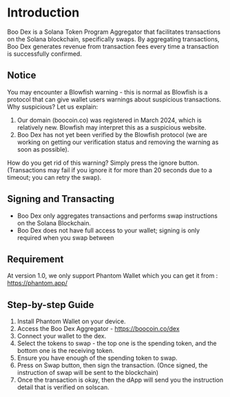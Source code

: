 # Introduction
Boo Dex is a Solana Token Program Aggregator that facilitates transactions on the Solana blockchain, specifically swaps. By aggregating transactions, Boo Dex generates revenue from transaction fees every time a transaction is successfully confirmed.

## Notice
You may encounter a Blowfish warning - this is normal as Blowfish is a protocol that can give wallet users warnings about suspicious transactions. Why suspicious? Let us explain:
1. Our domain (boocoin.co) was registered in March 2024, which is relatively new. Blowfish may interpret this as a suspicious website.
2. Boo Dex has not yet been verified by the Blowfish protocol (we are working on getting our verification status and removing the warning as soon as possible).

How do you get rid of this warning? Simply press the ignore button. (Transactions may fail if you ignore it for more than 20 seconds due to a timeout; you can retry the swap).

## Signing and Transacting
- Boo Dex only aggregates transactions and performs swap instructions on the Solana Blockchain.
- Boo Dex does not have full access to your wallet; signing is only required when you swap between 

## Requirement
At version 1.0, we only support Phantom Wallet which you can get it from : https://phantom.app/

## Step-by-step Guide
1. Install Phantom Wallet on your device.
2. Access the Boo Dex Aggregator - https://boocoin.co/dex
3. Connect your wallet to the dex.
4. Select the tokens to swap - the top one is the spending token, and the bottom one is the receiving token.
5. Ensure you have enough of the spending token to swap.
6. Press on Swap button, then sign the transaction. (Once signed, the instruction of swap will be sent to the blockchain)
7. Once the transaction is okay, then the dApp will send you the instruction detail that is verified on solscan.
